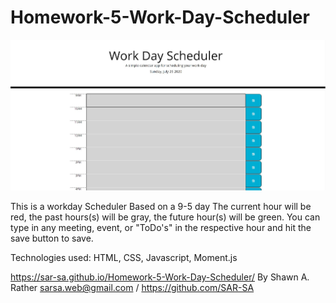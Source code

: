 # Homework-5-Work-Day-Scheduler

![](images/WorkDayScheduler%20Readme.JPG)

This is a workday Scheduler
Based on a 9-5 day 
The current hour will be red, the past hours(s) will be gray, the future hour(s) will be green.
You can type in any meeting, event, or "ToDo's" in the respective hour and hit the save button to save.

Technologies used:
HTML, CSS, Javascript, Moment.js

https://sar-sa.github.io/Homework-5-Work-Day-Scheduler/
By Shawn A. Rather sarsa.web@gmail.com / https://github.com/SAR-SA
